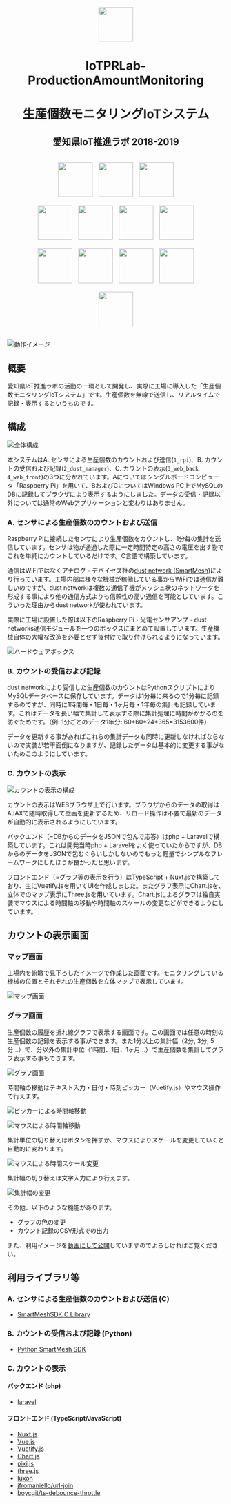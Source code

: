 <div align="center" style="vertical-align: center;">
  <img src="https://raw.githubusercontent.com/ritsu2891/IoTPRLab-ProductionAmountMonitoring/master/md-img/icon.png" height="80px" />
  <h1>IoTPRLab-ProductionAmountMonitoring</h1>
  <h1>生産個数モニタリングIoTシステム</h1>
  <h2>愛知県IoT推進ラボ 2018-2019</h2><br>
  <div>
    <img src="https://raw.githubusercontent.com/ritsu2891/IoTPRLab-ProductionAmountMonitoring/master/md-img/raspberry-pi.svg" height="80px" style="margin-right: 10px"/>
    <img src="https://raw.githubusercontent.com/ritsu2891/IoTPRLab-ProductionAmountMonitoring/master/md-img/c-lang.svg" height="80px" style="margin-right: 10px"/>
    <img src="https://raw.githubusercontent.com/ritsu2891/IoTPRLab-ProductionAmountMonitoring/master/md-img/dustnet.jpg" height="80px"/>
  </div><br>
  <div>
    <img src="https://raw.githubusercontent.com/ritsu2891/IoTPRLab-ProductionAmountMonitoring/master/md-img/mysql.svg" height="80px" style="margin-right: 10px"/>
    <img src="https://raw.githubusercontent.com/ritsu2891/IoTPRLab-ProductionAmountMonitoring/master/md-img/Python.svg" height="80px" style="margin-right: 10px"/>
    <img src="https://raw.githubusercontent.com/ritsu2891/IoTPRLab-ProductionAmountMonitoring/master/md-img/php.svg" height="80px" style="margin-right: 10px"/>
    <img src="https://raw.githubusercontent.com/ritsu2891/IoTPRLab-ProductionAmountMonitoring/master/md-img/laravel.svg" height="80px"/>
  </div><br>
  <div>
    <img src="https://raw.githubusercontent.com/ritsu2891/IoTPRLab-ProductionAmountMonitoring/master/md-img/typescript.svg" height="80px" style="margin-right: 10px"/>
    <img src="https://raw.githubusercontent.com/ritsu2891/IoTPRLab-ProductionAmountMonitoring/master/md-img/vue.svg" height="80px" style="margin-right: 10px"/>
    <img src="https://raw.githubusercontent.com/ritsu2891/IoTPRLab-ProductionAmountMonitoring/master/md-img/vuetify.svg" height="80px" style="margin-right: 10px"/>
    <img src="https://raw.githubusercontent.com/ritsu2891/IoTPRLab-ProductionAmountMonitoring/master/md-img/chartjs.svg" height="80px"/>
  </div><br>
  <div>
    <img src="https://raw.githubusercontent.com/ritsu2891/IoTPRLab-ProductionAmountMonitoring/master/md-img/docker.svg" height="80px"/>
  </div>
</div><br>

![動作イメージ](https://raw.githubusercontent.com/ritsu2891/IoTPRLab-ProductionAmountMonitoring/master/md-img/web_1_map.png)

## 概要

愛知県IoT推進ラボの活動の一環として開発し、実際に工場に導入した「生産個数モニタリングIoTシステム」です。生産個数を無線で送信し、リアルタイムで記録・表示するというものです。

## 構成

![全体構成](https://raw.githubusercontent.com/ritsu2891/IoTPRLab-ProductionAmountMonitoring/master/md-img/arch-whole-b.jpg)

本システムはA. センサによる生産個数のカウントおよび送信(`1_rpi`)、B. カウントの受信および記録(`2_dust_manager`)、C. カウントの表示(`3_web_back`, `4_web_front`)の3つに分かれています。Aについてはシングルボードコンピュータ「Raspberry Pi」を用いて、BおよびCについてはWindows PC上でMySQLのDBに記録してブラウザにより表示するようにしました。データの受信・記録以外については通常のWebアプリケーションと変わりはありません。

### A. センサによる生産個数のカウントおよび送信

Raspberry Piに接続したセンサにより生産個数をカウントし、1分毎の集計を送信しています。センサは物が通過した際に一定時間特定の高さの電圧を出す物でこれを単純にカウントしているだけです。C言語で構築しています。

通信はWiFiではなくアナログ・デバイセズ社の[dust network (SmartMesh)](https://www.analog.com/jp/applications/technology/smartmesh-pavilion-home.html)により行っています。工場内部は様々な機械が稼働している事からWiFiでは通信が難しいのですが、dust networkは複数の通信子機がメッシュ状のネットワークを形成する事により他の通信方式よりも信頼性の高い通信を可能としています。こういった理由からdust networkが使われています。

実際に工場に設置した際は以下のRaspberry Pi・光電センサアンプ・dust networks通信モジュールを一つのボックスにまとめて設置しています。生産機械自体の大幅な改造を必要とせず後付けで取り付けられるようになっています。

![ハードウェアボックス](https://raw.githubusercontent.com/ritsu2891/IoTPRLab-ProductionAmountMonitoring/master/md-img/hardware-box.jpeg)


### B. カウントの受信および記録

dust networkにより受信した生産個数のカウントはPythonスクリプトによりMySQLデータベースに保存しています。データは1分毎に来るので1分毎に記録するのですが、同時に1時間毎・1日毎・1ヶ月毎・1年毎の集計も記録しています。これはデータを長い幅で集計して表示する際に集計処理に時間がかかるのを防ぐためです。（例: 1分ごとのデータ1年分: 60\*60\*24\*365=3153600件）

データを更新する事があればこれらの集計データも同時に更新しなければならないので実装が若干面倒になりますが、記録したデータは基本的に変更する事がないためこのようにしています。


### C. カウントの表示

![カウントの表示の構成](https://raw.githubusercontent.com/ritsu2891/IoTPRLab-ProductionAmountMonitoring/master/md-img/arch-display.jpg)

カウントの表示はWEBブラウザ上で行います。ブラウザからのデータの取得はAJAXで随時取得して壁画を更新するため、リロード操作は不要で最新のデータが自動的に表示されるようにしています。

バックエンド（=DBからのデータをJSONで包んで応答）はphp + Laravelで構築しています。これは開発当時php + Laravelをよく使っていたからですが、DBからのデータをJSONで包むくらいしかしないのでもっと軽量でシンプルなフレームワークにしたほうが良かったと思います。

フロントエンド（=グラフ等の表示を行う）はTypeScript + Nuxt.jsで構築しており、主にVuetify.jsを用いてUIを作成しました。またグラフ表示にChart.jsを、立体でのマップ表示にThree.jsを用いています。Chart.jsによるグラフは独自実装でマウスによる時間軸の移動や時間軸のスケールの変更などができるようにしています。

## カウントの表示画面

### マップ画面

工場内を俯瞰で見下ろしたイメージで作成した画面です。モニタリングしている機械の位置とそれぞれの生産個数を立体マップで表示しています。

![マップ画面](https://raw.githubusercontent.com/ritsu2891/IoTPRLab-ProductionAmountMonitoring/master/md-img/web_1_map.png)

### グラフ画面

生産個数の履歴を折れ線グラフで表示する画面です。この画面では任意の時刻の生産個数の記録を表示する事ができます。また1分以上の集計幅（2分, 3分, 5分…）で、分以外の集計単位（1時間、1日、1ヶ月…）で生産個数を集計してグラフ表示する事もできます。

![グラフ画面](https://raw.githubusercontent.com/ritsu2891/IoTPRLab-ProductionAmountMonitoring/master/md-img/web_2_graph.png)

時間軸の移動はテキスト入力・日付・時刻ピッカー（Vuetify.js）やマウス操作で行えます。

![ピッカーによる時間軸移動](https://raw.githubusercontent.com/ritsu2891/IoTPRLab-ProductionAmountMonitoring/master/md-img/web_3_movetime.png)

![マウスによる時間軸移動](https://raw.githubusercontent.com/ritsu2891/IoTPRLab-ProductionAmountMonitoring/master/md-img/web_4_movetime_mouse.gif)

集計単位の切り替えはボタンを押すか、マウスによりスケールを変更していくと自動的に変わります。

![マウスによる時間スケール変更](https://raw.githubusercontent.com/ritsu2891/IoTPRLab-ProductionAmountMonitoring/master/md-img/web_5_changescale.gif)

集計幅の切り替えは文字入力により行えます。

![集計幅の変更](https://raw.githubusercontent.com/ritsu2891/IoTPRLab-ProductionAmountMonitoring/master/md-img/web_6_chunksize.gif)

その他、以下のような機能があります。

- グラフの色の変更
- カウント記録のCSV形式での出力

また、利用イメージを[動画にして公開](https://www.youtube.com/watch?v=WLeKaG5sIhw)していますのでよろしければご覧ください。

## 利用ライブラリ等

### A. センサによる生産個数のカウントおよび送信 (C)

- [SmartMeshSDK C Library](https://github.com/dustcloud/sm_clib)

### B. カウントの受信および記録 (Python)

- [Python SmartMesh SDK](https://github.com/dustcloud/smartmeshsdk)

### C. カウントの表示

#### バックエンド (php)

- [laravel](https://github.com/laravel/laravel)

#### フロントエンド (TypeScript/JavaScript)

- [Nuxt.js](https://github.com/nuxt/nuxt.js)
- [Vue.js](https://github.com/vuejs/vue)
- [Vuetify.js](https://github.com/vuetifyjs/vuetify)
- [Chart.js](https://github.com/chartjs/Chart.js)
- [pixi.js](https://github.com/pixijs/pixi.js)
- [three.js](https://github.com/mrdoob/three.js)
- [luxon](https://github.com/moment/luxon)
- [jfromaniello/url-join](https://github.com/jfromaniello/url-join#readme)
- [boycgit/ts-debounce-throttle](https://github.com/boycgit/ts-debounce-throttle)